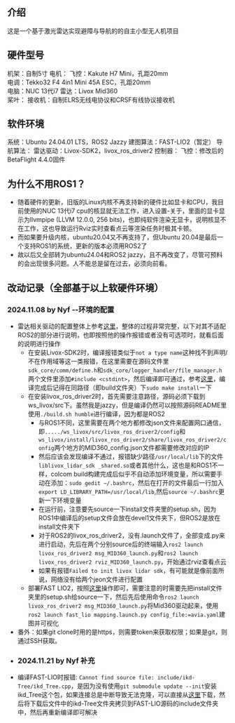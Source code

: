 ## 介绍
这是一个基于激光雷达实现避障与导航的的自主小型无人机项目
## 硬件型号
机架：自制5寸
电机：
飞控：Kakute H7 Mini，孔距20mm  
电调：Tekko32 F4 4in1 Mini 45A ESC，孔距20mm  
电脑：NUC 13代i7
雷达：Livox Mid360  
桨叶：
接收机：自制ELRS无线电协议和CRSF有线协议接收机  
## 软件环境
系统：Ubuntu 24.04.01 LTS，ROS2 Jazzy
建图算法：FAST-LIO2（暂定）
导航算法：
雷达驱动：Livox-SDK2，livox_ros_driver2
控制器：
飞控：修改后的BetaFlight 4.4.0固件
## 为什么不用ROS1？
- 随着硬件的更新，旧版的Linux内核不再支持新的硬件比如显卡和CPU，我目前使用的NUC 13代i7 cpu的核显就无法工作，进入设置-关于，里面的显卡显示为llvmpipe (LLVM 12.0.0, 256 bits)，也即纯软件渲染无显卡，说明核显不在工作，这也导致运行Rviz实时查看点云等渲染任务时极其卡顿。
- 而如果要升级内核，ubuntu20.04又不再支持了，但Ubuntu 20.04是最后一个支持ROS1的系统，更新的版本必须用ROS2了
- 故以后又全部转为ubuntu24.04和ROS2 jazzy，且不再改变了，尽管可预料的会出现很多问题。人不能总是留在过去，必须向前看。
## 改动记录（全部基于以上软硬件环境）
### 2024.11.08 by Nyf --环境的配置
- 雷达相关驱动的配置整体上参考[这里](https://www.bilibili.com/read/cv39372701/?jump_opus=1)，整体的过程非常完整，以下对其不适配ROS2的部分进行说明，也即按照他的操作报错或者没有可选项时，就看后面的说明进行操作
    - 在安装Livox-SDK2时，编译报错类似于`not a type name`这种找不到声明/不在作用域等这一类报错，在这里需要在源码文件里`sdk_core/comm/define.h`和`sdk_core/logger_handler/file_manager.h`两个文件里添加`#include <cstdint>`，然后编译即可通过，参考[这里](https://qiita.com/porizou1/items/f2123c16af3f86200a06)，编译完成后记得在同路径（即build文件夹）下`sudo make install`一下
    - 在安装livox_ros_driver2时，首先需要注意路径，源码必须下载到ws_livox/src下。虽然我是jazzy，但是编译仍然可以按照源码README里使用`./build.sh humble`进行编译，因为都是ROS2
        - 与ROS1不同，这里需要在两个地方都修改json文件来配置网口通信，即`...../ws_livox/src/livox_ros_driver2/config`和`ws_livox/install/livox_ros_driver2/share/livox_ros_driver2/config`两个地方的MID360_config.json文件都需要修改对应的IP
        - 然后应该会发现编译不通过，报错缺少路径`/usr/local/lib`下的文件`liblivox_lidar_sdk _shared.so`或者其他什么，这也是和ROS1不一样，colcom build构建完成后似乎不自动添加环境变量，所以需要手动在添加：`sudo gedit ~/.bashrc`，然后在打开的文件最后一行加入`export LD_LIBRARY_PATH=/usr/local/lib`,然后`source ~/.bashrc`更新一下环境变量
        - 在运行前，注意要先source一下install文件夹里的setup.sh，因为ROS1中编译后的setup文件会放在devel1文件夹下，但ROS2是放在install文件夹下
        - 对于ROS2的livox_ros_driver2，没有.launch文件了，全部变成.py来进行启动，先后在两个分别source后的终端输入`ros2 launch livox_ros_driver2 msg_MID360_launch.py`和`ros2 launch livox_ros_driver2 rviz_MID360_launch.py`，开始通过rviz查看点云
        - 如果有报错`Failed to init livox lidar sdk`，有可能就是像前面所说，网络没有给两个jeon文件进行配置
    - 部署FAST LIO2，按照[这里](https://github.com/hku-mars/FAST_LIO/tree/ROS2?tab=readme-ov-file#1.3)操作即可，需要注意的时需要先把install文件夹里的setup.sh给source一下，然后先后使用命令`ros2 launch livox_ros_driver2 msg_MID360_launch.py`将Mid360驱动起来，使用`ros2 launch fast_lio mapping.launch.py config_file:=avia.yaml`建图并可视化
- 番外：如果git clone时用的是https，则需要token来获取权限；如果是git，则通过SSH获取。
- ### 2024.11.21 by Nyf 补充
- 编译FAST-LIO时报错: `Cannot find source file: include/ikd-Tree/ikd_Tree.cpp`，是因为没有使用`git submodule update --init`安装ikd_Tree这个包，如果连接总是中断导致无法克隆，可以直接从[这里](https://github.com/hku-mars/ikd-Tree)下载，然后将下载后文件中的ikd-Tree文件夹拷贝到FAST-LIO源码的include文件夹中，然后再重新编译即可解决


